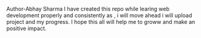 Author-Abhay Sharma
I have created this repo while learing web development properly and consistently as ,
i will move ahead i will upload project and my progress.
I hope this all will help me to groww and make an positive impact.
